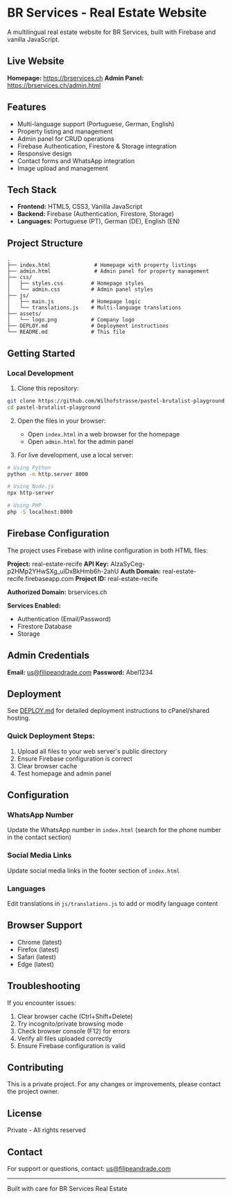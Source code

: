 # BR Services - Real Estate Website

A multilingual real estate website for BR Services, built with Firebase and vanilla JavaScript.

## Live Website

**Homepage:** https://brservices.ch
**Admin Panel:** https://brservices.ch/admin.html

## Features

- Multi-language support (Portuguese, German, English)
- Property listing and management
- Admin panel for CRUD operations
- Firebase Authentication, Firestore & Storage integration
- Responsive design
- Contact forms and WhatsApp integration
- Image upload and management

## Tech Stack

- **Frontend:** HTML5, CSS3, Vanilla JavaScript
- **Backend:** Firebase (Authentication, Firestore, Storage)
- **Languages:** Portuguese (PT), German (DE), English (EN)

## Project Structure

```
.
├── index.html              # Homepage with property listings
├── admin.html              # Admin panel for property management
├── css/
│   ├── styles.css         # Homepage styles
│   └── admin.css          # Admin panel styles
├── js/
│   ├── main.js            # Homepage logic
│   └── translations.js    # Multi-language translations
├── assets/
│   └── logo.png           # Company logo
├── DEPLOY.md              # Deployment instructions
└── README.md              # This file
```

## Getting Started

### Local Development

1. Clone this repository:
```bash
git clone https://github.com/Wilhofstrasse/pastel-brutalist-playground.git
cd pastel-brutalist-playground
```

2. Open the files in your browser:
   - Open `index.html` in a web browser for the homepage
   - Open `admin.html` for the admin panel

3. For live development, use a local server:
```bash
# Using Python
python -m http.server 8000

# Using Node.js
npx http-server

# Using PHP
php -S localhost:8000
```

## Firebase Configuration

The project uses Firebase with inline configuration in both HTML files:

**Project:** real-estate-recife
**API Key:** AIzaSyCeg-p2HMp2YHwSXg_ulDxBkHmb6h-2ahU
**Auth Domain:** real-estate-recife.firebaseapp.com
**Project ID:** real-estate-recife

**Authorized Domain:** brservices.ch

**Services Enabled:**
- Authentication (Email/Password)
- Firestore Database
- Storage

## Admin Credentials

**Email:** us@filipeandrade.com
**Password:** Abel1234

## Deployment

See [DEPLOY.md](DEPLOY.md) for detailed deployment instructions to cPanel/shared hosting.

### Quick Deployment Steps:

1. Upload all files to your web server's public directory
2. Ensure Firebase configuration is correct
3. Clear browser cache
4. Test homepage and admin panel

## Configuration

### WhatsApp Number

Update the WhatsApp number in `index.html` (search for the phone number in the contact section)

### Social Media Links

Update social media links in the footer section of `index.html`

### Languages

Edit translations in `js/translations.js` to add or modify language content

## Browser Support

- Chrome (latest)
- Firefox (latest)
- Safari (latest)
- Edge (latest)

## Troubleshooting

If you encounter issues:

1. Clear browser cache (Ctrl+Shift+Delete)
2. Try incognito/private browsing mode
3. Check browser console (F12) for errors
4. Verify all files uploaded correctly
5. Ensure Firebase configuration is valid

## Contributing

This is a private project. For any changes or improvements, please contact the project owner.

## License

Private - All rights reserved

## Contact

For support or questions, contact: us@filipeandrade.com

---

Built with care for BR Services Real Estate
